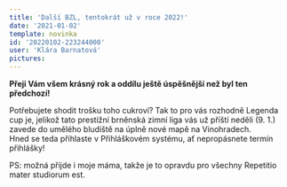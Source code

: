 ```yaml
---
title: 'Další BZL, tentokrát už v roce 2022!'
date: '2021-01-02'
template: novinka
id: '20220102-223244000'
user: 'Klára Barnatová'
pictures:
---
```

**Přeji Vám všem krásný rok a oddílu ještě úspěšnější než byl ten předchozí!**

Potřebujete shodit trošku toho cukroví? Tak to pro vás rozhodně Legenda cup je, jelikož tato prestižní brněnská zimní liga vás už příští neděli (9. 1.) zavede do umělého bludiště na úplně nové mapě na Vinohradech.  
Hned se teda přihlaste v Přihláškovém systému, ať nepropásnete termín přihlášky!

PS: možná přijde i moje máma, takže je to opravdu pro všechny
Repetitio mater studiorum est.

